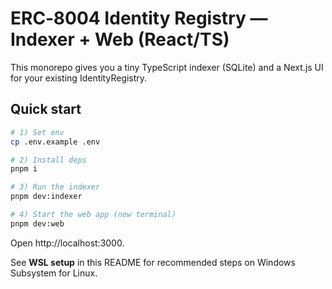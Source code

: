 # ERC‑8004 Identity Registry — Indexer + Web (React/TS)

This monorepo gives you a tiny TypeScript indexer (SQLite) and a Next.js UI for your existing IdentityRegistry.

## Quick start

```bash
# 1) Set env
cp .env.example .env

# 2) Install deps
pnpm i

# 3) Run the indexer
pnpm dev:indexer

# 4) Start the web app (new terminal)
pnpm dev:web
```

Open http://localhost:3000.

See **WSL setup** in this README for recommended steps on Windows Subsystem for Linux.
